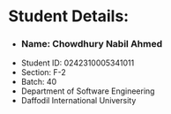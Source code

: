 # Student Details:

- ### Name: Chowdhury Nabil Ahmed
- Student ID: 0242310005341011
- Section: F-2
- Batch: 40
- Department of Software Engineering
- Daffodil International University
